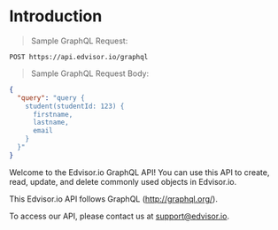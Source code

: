 # Introduction

> Sample GraphQL Request:

```
POST https://api.edvisor.io/graphql
```

> Sample GraphQL Request Body:

```json
{
  "query": "query {
    student(studentId: 123) {
      firstname, 
      lastname, 
      email
    }
  }"
}
```

Welcome to the Edvisor.io GraphQL API! You can use this API to create, read, update, and delete commonly used objects in Edvisor.io.

This Edvisor.io API follows GraphQL (http://graphql.org/). 

To access our API, please contact us at <a href='mailto:support@edvisor.io'>support@edvisor.io</a>.